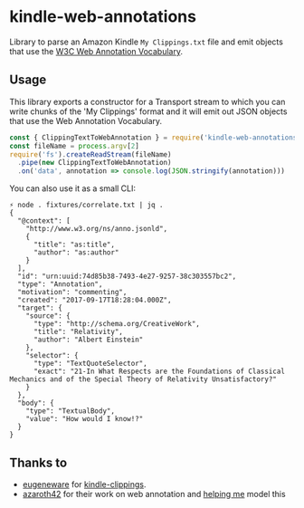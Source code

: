# kindle-web-annotations

Library to parse an Amazon Kindle `My Clippings.txt` file and emit objects that use the [W3C Web Annotation Vocabulary](https://www.w3.org/TR/annotation-vocab/).

## Usage

This library exports a constructor for a Transport stream to which you can write chunks of the 'My Clippings' format and it will emit out JSON objects that use the Web Annotation Vocabulary.

```javascript
const { ClippingTextToWebAnnotation } = require('kindle-web-annotations')
const fileName = process.argv[2]
require('fs').createReadStream(fileName)
  .pipe(new ClippingTextToWebAnnotation)
  .on('data', annotation => console.log(JSON.stringify(annotation)))
```

You can also use it as a small CLI:

```
⚡ node . fixtures/correlate.txt | jq .
{
  "@context": [
    "http://www.w3.org/ns/anno.jsonld",
    {
      "title": "as:title",
      "author": "as:author"
    }
  ],
  "id": "urn:uuid:74d85b38-7493-4e27-9257-38c303557bc2",
  "type": "Annotation",
  "motivation": "commenting",
  "created": "2017-09-17T18:28:04.000Z",
  "target": {
    "source": {
      "type": "http://schema.org/CreativeWork",
      "title": "Relativity",
      "author": "Albert Einstein"
    },
    "selector": {
      "type": "TextQuoteSelector",
      "exact": "21-In What Respects are the Foundations of Classical Mechanics and of the Special Theory of Relativity Unsatisfactory?"
    }
  },
  "body": {
    "type": "TextualBody",
    "value": "How would I know!?"
  }
}
```

## Thanks to

* [eugeneware](https://github.com/eugeneware) for [kindle-clippings](https://github.com/eugeneware/kindle-clippings).
* [azaroth42](https://github.com/azaroth42) for their work on web annotation and [helping me](https://github.com/w3c/web-annotation/issues/436#issuecomment-330067233) model this
